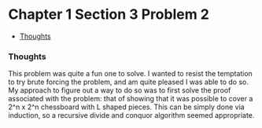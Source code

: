 Chapter 1 Section 3 Problem 2
=============================

- [Thoughts][thoughts]

### Thoughts ###

This problem was quite a fun one to solve. I wanted to resist the temptation
to try brute forcing the problem, and am quite pleased I was able to do so. My
approach to figure out a way to do so was to first solve the proof associated
with the problem: that of showing that it was possible to cover a 2^n x 2^n
chessboard with L shaped pieces. This can be simply done via induction, so
a recursive divide and conquor algorithm seemed appropriate.

[thoughts]: #thoughts
